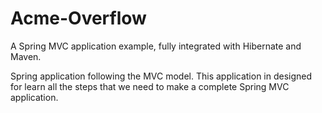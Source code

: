# Acme-Overflow
A Spring MVC application example, fully integrated with Hibernate and Maven.

Spring application following the MVC model. This application in designed for learn all the steps that we need to make a complete Spring MVC application. 

